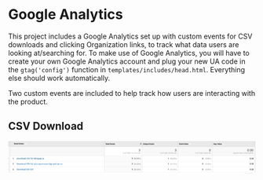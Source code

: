# Google Analytics

This project includes a Google Analytics set up with custom events for CSV downloads and clicking Organization links, to track what data users are looking at/searching for. To make use of Google Analytics, you will have to create your own Google Analytics account and plug your new UA code in the `gtag('config')` function in `templates/includes/head.html`. Everything else should work automatically.

Two custom events are included to help track how users are interacting with the product. 

## CSV Download
![alt text](download-csv.png "Example image showing download CSV events in Google Analytics")